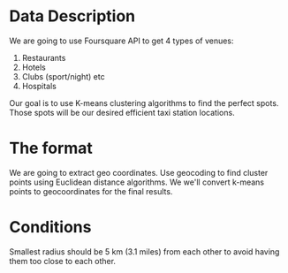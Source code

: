 # Data Description

We are going to use Foursquare API to get 4 types of venues:

1. Restaurants
2. Hotels
3. Clubs (sport/night) etc
4. Hospitals

Our goal is to use K-means clustering algorithms to find the perfect spots. 
Those spots will be our desired efficient taxi station locations.

# The format
We are going to extract geo coordinates. Use geocoding to find cluster points using Euclidean distance algorithms.
We we'll convert k-means points to geocoordinates for the final results.

# Conditions
Smallest radius should be 5 km (3.1 miles) from each other to avoid having them too close to each other.
